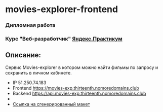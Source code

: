 # movies-explorer-frontend
### Дипломная работа
### Курс "Веб-разработчик" [Яндекс.Практикум](https://practicum.yandex.ru/)
## Описание:
Сервис Movies-explorer в котором можно найти фильмы по запросу и сохранить в личном кабинете.

* IP 51.250.74.183
* Frontend https://movies-exp.thirteenth.nomoredomains.club
* Backend https://api.movies-exp.thirteenth.nomoredomains.club
*
* [Ссылка на сгенерированный макет](https://disk.yandex.ru/d/FRLqngiWb2uXhA)
